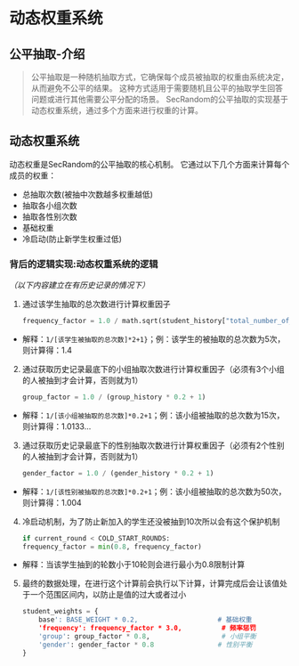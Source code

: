 # 动态权重系统

<ArticleMetadata />

## 公平抽取-介绍
>公平抽取是一种随机抽取方式，它确保每个成员被抽取的权重由系统决定，从而避免不公平的结果。 这种方式适用于需要随机且公平的抽取学生回答问题或进行其他需要公平分配的场景。 SecRandom的公平抽取的实现基于动态权重系统，通过多个方面来进行权重的计算。

## 动态权重系统
动态权重是SecRandom的公平抽取的核心机制。 它通过以下几个方面来计算每个成员的权重：
- 总抽取次数(被抽中次数越多权重越低)
- 抽取各小组次数
- 抽取各性别次数
- 基础权重
- 冷启动(防止新学生权重过低)

### 背后的逻辑实现:动态权重系统的逻辑
*（以下内容建立在有历史记录的情况下）*
1. 通过该学生抽取的总次数进行计算权重因子
    ```python
    frequency_factor = 1.0 / math.sqrt(student_history["total_number_of_times"] * 2 + 1)
    ```
- 解释：`1/[该学生被抽取的总次数]*2+1}`；例：该学生的被抽取的总次数为5次，则计算得：1.4
2. 通过获取历史记录最底下的小组抽取次数进行计算权重因子（必须有3个小组的人被抽到才会计算，否则就为1）
    ```python
    group_factor = 1.0 / (group_history * 0.2 + 1)
    ```
- 解释：`1/[该小组被抽取的总次数]*0.2+1`；例：该小组被抽取的总次数为15次，则计算得：1.0133...
3. 通过获取历史记录最底下的性别抽取次数进行计算权重因子（必须有2个性别的人被抽到才会计算，否则就为1）
    ```python
    gender_factor = 1.0 / (gender_history * 0.2 + 1)
    ```
- 解释：`1/[该性别被抽取的总次数]*0.2+1`；例：该小组被抽取的总次数为50次，则计算得：1.004
4. 冷启动机制，为了防止新加入的学生还没被抽到10次所以会有这个保护机制
    ```python
    if current_round < COLD_START_ROUNDS:
    frequency_factor = min(0.8, frequency_factor) 
    ```
- 解释：当该学生抽到的轮数小于10轮则会进行最小为0.8限制计算
5. 最终的数据处理，在进行这个计算前会执行以下计算，计算完成后会让该值处于一个范围区间内，以防止是值的过大或者过小
    ```python
    student_weights = {
        base': BASE_WEIGHT * 0.2,                    # 基础权重
        'frequency': frequency_factor * 3.0,          # 频率惩罚
        'group': group_factor * 0.8,                  # 小组平衡
        'gender': gender_factor * 0.8                # 性别平衡
    }
    ```